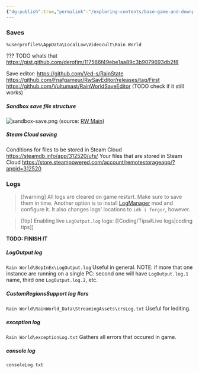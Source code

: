 ```yaml
---
{"dg-publish":true,"permalink":"/exploring-contents/base-game-and-downpour/technical-files/"}
---
```


### Saves
`%userprofile%\AppData\LocalLow\Videocult\Rain World`

??? TODO whats that
https://gist.github.com/derofim/117566f49ebe1aa89c3b9079693db2f8

Save editor: https://github.com/Ved-s/RainState
https://github.com/Fnafgameur/RwSavEditor/releases/tag/First
https://github.com/Vultumast/RainWorldSaveEditor
(TODO check if it still works)

##### Sandbox save file structure
![sandbox-save.png](/img/user/pics/sandbox-save.png)
(source: [RW Main](https://discord.com/channels/291184728944410624/296133304632213504/505218239853363200))


##### Steam Cloud saving
Conditions for files to be stored in Steam Cloud
https://steamdb.info/app/312520/ufs/
Your files that are stored in Steam Cloud
https://store.steampowered.com/account/remotestorageapp/?appid=312520

### Logs

> [!warning] All logs are cleared on game restart. Make sure to save them in time.
> Another option is to install [LogManager](https://steamcommunity.com/sharedfiles/filedetails/?id=3138158069) mod and configure it. It also changes logs' locations to `idk i forgor`, however.

> [!tip] Enabling live `LogOutput.log` logs: [[Coding/Tips#Live logs\|coding tips]]

**TODO: FINISH IT**
##### LogOutput log
`Rain World\BepInEx\LogOutput.log`
Useful in general.
NOTE: if more that one instance are running on a single PC:
second one will have `LogOutput.log.1` name, third one `LogOutput.log.2`, etc. 
##### CustomRegionsSupport log #crs 
`Rain World\RainWorld_Data\StreamingAssets\crsLog.txt`
Useful for lediting.
##### exception log
`Rain World\exceptionLog.txt`
Gathers all errors that occured in game. 
##### console log
`consoleLog.txt`